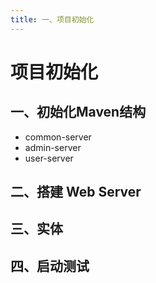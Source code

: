 ```yaml
---
title: 一、项目初始化
---
```


# 项目初始化

## 一、初始化Maven结构

- common-server
- admin-server
- user-server

## 二、搭建 Web Server

## 三、实体

## 四、启动测试
